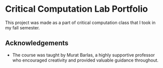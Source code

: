 
# Critical Computation Lab Portfolio

This project was made as a part of critical computation class that I took in my fall semester.


## Acknowledgements

 - The course was taught by Murat Barlas, a highly supportive professor who encouraged creativity and provided valuable guidance throughout.

